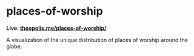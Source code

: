 places-of-worship
=================

**Live: [theopolis.me/places-of-worship/](https://theopolis.me/places-of-worship/)**

A visualization of the unique distribution of places of worship around the globe.
